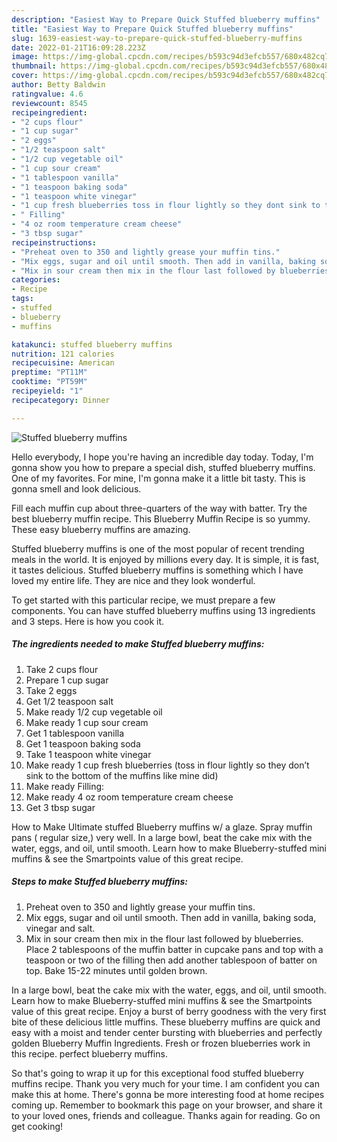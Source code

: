 ```yaml
---
description: "Easiest Way to Prepare Quick Stuffed blueberry muffins"
title: "Easiest Way to Prepare Quick Stuffed blueberry muffins"
slug: 1639-easiest-way-to-prepare-quick-stuffed-blueberry-muffins
date: 2022-01-21T16:09:28.223Z
image: https://img-global.cpcdn.com/recipes/b593c94d3efcb557/680x482cq70/stuffed-blueberry-muffins-recipe-main-photo.jpg
thumbnail: https://img-global.cpcdn.com/recipes/b593c94d3efcb557/680x482cq70/stuffed-blueberry-muffins-recipe-main-photo.jpg
cover: https://img-global.cpcdn.com/recipes/b593c94d3efcb557/680x482cq70/stuffed-blueberry-muffins-recipe-main-photo.jpg
author: Betty Baldwin
ratingvalue: 4.6
reviewcount: 8545
recipeingredient:
- "2 cups flour"
- "1 cup sugar"
- "2 eggs"
- "1/2 teaspoon salt"
- "1/2 cup vegetable oil"
- "1 cup sour cream"
- "1 tablespoon vanilla"
- "1 teaspoon baking soda"
- "1 teaspoon white vinegar"
- "1 cup fresh blueberries toss in flour lightly so they dont sink to the bottom of the muffins like mine did"
- " Filling"
- "4 oz room temperature cream cheese"
- "3 tbsp sugar"
recipeinstructions:
- "Preheat oven to 350 and lightly grease your muffin tins."
- "Mix eggs, sugar and oil until smooth. Then add in vanilla, baking soda, vinegar and salt."
- "Mix in sour cream then mix in the flour last followed by blueberries. Place 2 tablespoons of the muffin batter in cupcake pans and top with a teaspoon or two of the filling then add another tablespoon of batter on top. Bake 15-22 minutes until golden brown."
categories:
- Recipe
tags:
- stuffed
- blueberry
- muffins

katakunci: stuffed blueberry muffins 
nutrition: 121 calories
recipecuisine: American
preptime: "PT11M"
cooktime: "PT59M"
recipeyield: "1"
recipecategory: Dinner

---
```



![Stuffed blueberry muffins](https://img-global.cpcdn.com/recipes/b593c94d3efcb557/680x482cq70/stuffed-blueberry-muffins-recipe-main-photo.jpg)

Hello everybody, I hope you're having an incredible day today. Today, I'm gonna show you how to prepare a special dish, stuffed blueberry muffins. One of my favorites. For mine, I'm gonna make it a little bit tasty. This is gonna smell and look delicious.

Fill each muffin cup about three-quarters of the way with batter. Try the best blueberry muffin recipe. This Blueberry Muffin Recipe is so yummy. These easy blueberry muffins are amazing.

Stuffed blueberry muffins is one of the most popular of recent trending meals in the world. It is enjoyed by millions every day. It is simple, it is fast, it tastes delicious. Stuffed blueberry muffins is something which I have loved my entire life. They are nice and they look wonderful.


To get started with this particular recipe, we must prepare a few components. You can have stuffed blueberry muffins using 13 ingredients and 3 steps. Here is how you cook it.

<!--inarticleads1-->

##### The ingredients needed to make Stuffed blueberry muffins:

1. Take 2 cups flour
1. Prepare 1 cup sugar
1. Take 2 eggs
1. Get 1/2 teaspoon salt
1. Make ready 1/2 cup vegetable oil
1. Make ready 1 cup sour cream
1. Get 1 tablespoon vanilla
1. Get 1 teaspoon baking soda
1. Take 1 teaspoon white vinegar
1. Make ready 1 cup fresh blueberries (toss in flour lightly so they don’t sink to the bottom of the muffins like mine did)
1. Make ready  Filling:
1. Make ready 4 oz room temperature cream cheese
1. Get 3 tbsp sugar


How to Make Ultimate stuffed Blueberry muffins w/ a glaze. Spray muffin pans ( regular size,) very well. In a large bowl, beat the cake mix with the water, eggs, and oil, until smooth. Learn how to make Blueberry-stuffed mini muffins &amp; see the Smartpoints value of this great recipe. 

<!--inarticleads2-->

##### Steps to make Stuffed blueberry muffins:

1. Preheat oven to 350 and lightly grease your muffin tins.
1. Mix eggs, sugar and oil until smooth. Then add in vanilla, baking soda, vinegar and salt.
1. Mix in sour cream then mix in the flour last followed by blueberries. Place 2 tablespoons of the muffin batter in cupcake pans and top with a teaspoon or two of the filling then add another tablespoon of batter on top. Bake 15-22 minutes until golden brown.


In a large bowl, beat the cake mix with the water, eggs, and oil, until smooth. Learn how to make Blueberry-stuffed mini muffins &amp; see the Smartpoints value of this great recipe. Enjoy a burst of berry goodness with the very first bite of these delicious little muffins. These blueberry muffins are quick and easy with a moist and tender center bursting with blueberries and perfectly golden Blueberry Muffin Ingredients. Fresh or frozen blueberries work in this recipe. perfect blueberry muffins. 

So that's going to wrap it up for this exceptional food stuffed blueberry muffins recipe. Thank you very much for your time. I am confident you can make this at home. There's gonna be more interesting food at home recipes coming up. Remember to bookmark this page on your browser, and share it to your loved ones, friends and colleague. Thanks again for reading. Go on get cooking!
